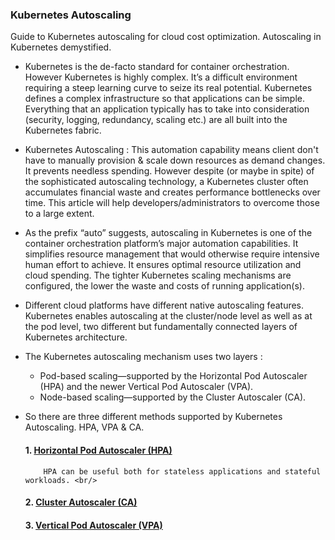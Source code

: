 ### Kubernetes Autoscaling
Guide to Kubernetes autoscaling for cloud cost optimization. Autoscaling in Kubernetes demystified. <br/>
* Kubernetes is the de-facto standard for container orchestration. However Kubernetes is highly complex. It’s a difficult environment requiring a steep learning curve to seize its real potential. Kubernetes defines a complex infrastructure so that applications can be simple. Everything that an application typically has to take into consideration (security, logging, redundancy, scaling etc.) are all built into the Kubernetes fabric. <br/>
* Kubernetes Autoscaling : This automation capability means client don't have to manually provision & scale down resources as demand changes. It prevents needless spending. However despite (or maybe in spite) of the sophisticated autoscaling technology, a Kubernetes cluster often accumulates financial waste and creates performance bottlenecks over time. This article will help developers/administrators to overcome those to a large extent. <br/>
* As the prefix “auto” suggests, autoscaling in Kubernetes is one of the container orchestration platform’s major automation capabilities. It simplifies resource management that would otherwise require intensive human effort to achieve. It ensures optimal resource utilization and cloud spending. The tighter Kubernetes scaling mechanisms are configured, the lower the waste and costs of running application(s).  <br/>
* Different cloud platforms have different native autoscaling features. Kubernetes enables autoscaling at the cluster/node level as well as at the pod level, two different but fundamentally connected layers of Kubernetes architecture. <br/>
* The Kubernetes autoscaling mechanism uses two layers : 
  * Pod-based scaling—supported by the Horizontal Pod Autoscaler (HPA) and the newer Vertical Pod Autoscaler (VPA).<br/>
  * Node-based scaling—supported by the Cluster Autoscaler (CA). <br/>
* So there are three different methods supported by Kubernetes Autoscaling. HPA, VPA & CA. <br/>

  #### 1. [Horizontal Pod Autoscaler (HPA)](https://kubernetes.io/docs/tasks/run-application/horizontal-pod-autoscale/) <br/>
          HPA can be useful both for stateless applications and stateful workloads. <br/>
  #### 2. [Cluster Autoscaler (CA)](https://github.com/kubernetes/autoscaler/tree/master/cluster-autoscaler#cluster-autoscaler) <br/>
  #### 3. [Vertical Pod Autoscaler (VPA)](https://github.com/kubernetes/autoscaler/tree/master/vertical-pod-autoscaler)<br/>
